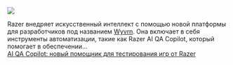 <!--2025-03-20 14:20:00-->
<div class="yb">
  <div class="rss smaller1 habr"><img src="https://habrastorage.org/getpro/habr/upload_files/d4e/c17/bc3/d4ec17bc3ff3f1797d786afd968d6fe0.jpg" /><p>Razer внедряет искусственный интеллект с помощью новой платформы для разработчиков под названием&nbsp;<a href="https://www.wyvrn.com/">Wyvrn</a>.&nbsp;Она включает в себя инструменты автоматизации, такие как Razer AI QA Copilot, который помогает в обеспечении... <br><a class="light" href="https://habr.com/ru/companies/bothub/news/892800/?utm_source=habrahabr&utm_medium=rss&utm_campaign=892800">AI QA Copilot: новый помощник для тестирования игр от Razer</a></div>
</div>
